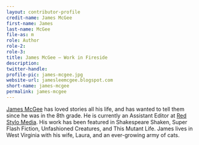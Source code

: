 ```yaml
---
layout: contributor-profile
credit-name: James McGee
first-name: James
last-name: McGee
file-as: m
role: Author
role-2:
role-3:
title: James McGee — Work in Fireside
description:
twitter-handle:
profile-pic: james-mcgee.jpg
website-url: jamesleemcgee.blogspot.com
short-name: james-mcgee
permalink: james-mcgee
---
```

[James McGee](http://jamesleemcgee.blogspot.com/) has loved stories all his life, and has wanted to tell them since he was in the 8th grade. He is currently an Assistant Editor at [Red Stylo Media](http://redstylo.com/). His work has been featured in Shakespeare Shaken, Super Flash Fiction, Unfashioned Creatures, and This Mutant Life. James lives in West Virginia with his wife, Laura, and an ever-growing army of cats.

